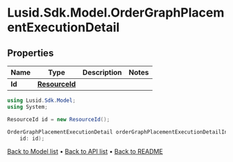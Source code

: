 # Lusid.Sdk.Model.OrderGraphPlacementExecutionDetail

## Properties

Name | Type | Description | Notes
------------ | ------------- | ------------- | -------------
**Id** | [**ResourceId**](ResourceId.md) |  | 

```csharp
using Lusid.Sdk.Model;
using System;

ResourceId id = new ResourceId();

OrderGraphPlacementExecutionDetail orderGraphPlacementExecutionDetailInstance = new OrderGraphPlacementExecutionDetail(
    id: id);
```

[Back to Model list](../README.md#documentation-for-models) &#8226; [Back to API list](../README.md#documentation-for-api-endpoints) &#8226; [Back to README](../README.md)
